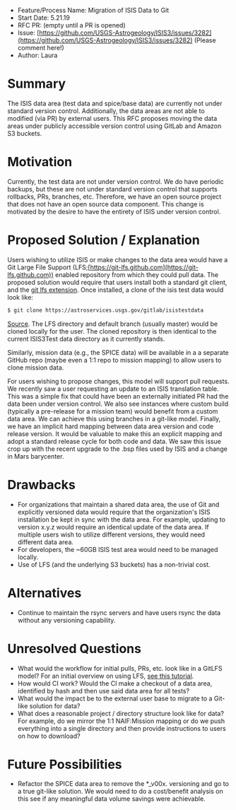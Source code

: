 - Feature/Process Name: Migration of ISIS Data to Git
- Start Date: 5.21.19
- RFC PR: (empty until a PR is opened)
- Issue: [https://github.com/USGS-Astrogeology/ISIS3/issues/3282](https://github.com/USGS-Astrogeology/ISIS3/issues/3282) (Please comment here!)
- Author: Laura

<!-- This is a comment block that is not visible. We provide some instructions in here. When submitting an RFC please copy this template into a new wiki page titled RFC#:Title, where the number is the next incrementing number. If you would like to submit an RFC, but are unable to edit the wiki, please open an issue and we will assist you in getting your RFC posted. Please fill in, to the largest extent possible, the template below describing your RFC. After that, be active on the associated issue and we can move the RFC through the process.-->

# Summary
The ISIS data area (test data and spice/base data) are currently not under standard version control. Additionally, the data areas are not able to modified (via PR) by external users. This RFC proposes moving the data areas under publicly accessible version control using GitLab and Amazon S3 buckets.

# Motivation
Currently, the test data are not under version control. We do have periodic backups, but these are not under standard version control that supports rollbacks, PRs, branches, etc. Therefore, we have an open source project that does not have an open source data component. This change is motivated by the desire to have the entirety of ISIS under version control.

# Proposed Solution / Explanation
Users wishing to utilize ISIS or make changes to the data area would have a Git Large File Support (LFS;[https://git-lfs.github.com](https://git-lfs.github.com)) enabled repository from which they could pull data. The proposed solution would require that users install both a standard git client, and the [git lfs extension](https://git-lfs.github.com). Once installed, a clone of the isis test data would look like:

```bash
$ git clone https://astroservices.usgs.gov/gitlab/isistestdata
```
[Source](https://www.atlassian.com/git/tutorials/git-lfs#clone-respository).
The LFS directory and default branch (usually master) would be cloned locally for the user. The cloned repository is then identical to the current ISIS3Test data directory as it currently stands.

Similarly, mission data (e.g., the SPICE data) will be available in a a separate GitHub repo (maybe even a 1:1 repo to mission mapping) to allow users to clone mission data.

For users wishing to propose changes, this model will support pull requests. We recently saw a user requesting an update to an ISIS translation table. This was a simple fix that could have been an externally initiated PR had the data been under version control. We also see instances where custom build (typically a pre-release for a mission team) would benefit from a custom data area. We can achieve this using branches in a git-like model. Finally, we have an implicit hard mapping between data area version and code release version. It would be valuable to make this an explicit mapping and adopt a standard release cycle for both code and data. We saw this issue crop up with the recent upgrade to the .bsp files used by ISIS and a change in Mars barycenter.

# Drawbacks
  - For organizations that maintain a shared data area, the use of Git and explicitly versioned data would require that the organization's ISIS installation be kept in sync with the data area. For example, updating to version x.y.z would require an identical update of the data area. If multiple users wish to utilize different versions, they would need different data area.
  - For developers, the ~60GB ISIS test area would need to be managed locally.
  - Use of LFS (and the underlying S3 buckets) has a non-trivial cost. 

# Alternatives
  - Continue to maintain the rsync servers and have users rsync the data without any versioning capability.

# Unresolved Questions
  - What would the workflow for initial pulls, PRs, etc. look like in a GitLFS model? For an initial overview on using LFS, [see this tutorial](https://github.com/git-lfs/git-lfs/wiki/Tutorial).
  - How would CI work? Would the CI make a checkout of a data area, identified by hash and then use said data area for all tests?
  - What would the impact be to the external user base to migrate to a Git-like solution for data?
  - What does a reasonable project / directory structure look like for data? For example, do we mirror the 1:1 NAIF:Mission mapping or do we push everything into a single directory and then provide instructions to users on how to download?

# Future Possibilities
  - Refactor the SPICE data area to remove the *_v00x.<ext> versioning and go to a true git-like solution. We would need to do a cost/benefit analysis on this see if any meaningful data volume savings were achievable.